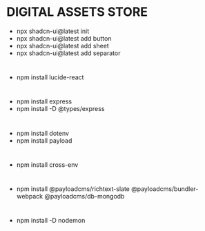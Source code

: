 # DIGITAL ASSETS STORE

- npx shadcn-ui@latest init
- npx shadcn-ui@latest add button
- npx shadcn-ui@latest add sheet
- npx shadcn-ui@latest add separator

#

- npm install lucide-react

#

- npm install express
- npm install -D @types/express

#

- npm install dotenv
- npm install payload
  
#

- npm install cross-env

#

- npm install @payloadcms/richtext-slate @payloadcms/bundler-webpack @payloadcms/db-mongodb

#

- npm install -D nodemon


